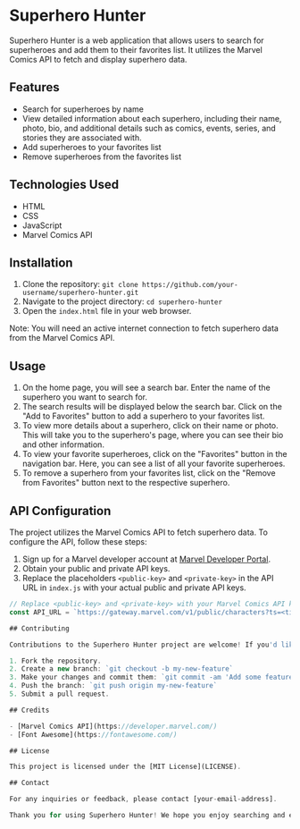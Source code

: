 # Superhero Hunter

Superhero Hunter is a web application that allows users to search for superheroes and add them to their favorites list. It utilizes the Marvel Comics API to fetch and display superhero data.

## Features

- Search for superheroes by name
- View detailed information about each superhero, including their name, photo, bio, and additional details such as comics, events, series, and stories they are associated with.
- Add superheroes to your favorites list
- Remove superheroes from the favorites list

## Technologies Used

- HTML
- CSS
- JavaScript
- Marvel Comics API

## Installation

1. Clone the repository: `git clone https://github.com/your-username/superhero-hunter.git`
2. Navigate to the project directory: `cd superhero-hunter`
3. Open the `index.html` file in your web browser.

Note: You will need an active internet connection to fetch superhero data from the Marvel Comics API.

## Usage

1. On the home page, you will see a search bar. Enter the name of the superhero you want to search for.
2. The search results will be displayed below the search bar. Click on the "Add to Favorites" button to add a superhero to your favorites list.
3. To view more details about a superhero, click on their name or photo. This will take you to the superhero's page, where you can see their bio and other information.
4. To view your favorite superheroes, click on the "Favorites" button in the navigation bar. Here, you can see a list of all your favorite superheroes.
5. To remove a superhero from your favorites list, click on the "Remove from Favorites" button next to the respective superhero.

## API Configuration

The project utilizes the Marvel Comics API to fetch superhero data. To configure the API, follow these steps:

1. Sign up for a Marvel developer account at [Marvel Developer Portal](https://developer.marvel.com/).
2. Obtain your public and private API keys.
3. Replace the placeholders `<public-key>` and `<private-key>` in the API URL in `index.js` with your actual public and private API keys.

```javascript
// Replace <public-key> and <private-key> with your Marvel Comics API keys
const API_URL = `https://gateway.marvel.com/v1/public/characters?ts=<time-stamp>&apikey=<public-key>&hash=<md5(ts+privateKey+publicKey)>`;

## Contributing

Contributions to the Superhero Hunter project are welcome! If you'd like to contribute, please follow these steps:

1. Fork the repository.
2. Create a new branch: `git checkout -b my-new-feature`
3. Make your changes and commit them: `git commit -am 'Add some feature'`
4. Push the branch: `git push origin my-new-feature`
5. Submit a pull request.

## Credits

- [Marvel Comics API](https://developer.marvel.com/)
- [Font Awesome](https://fontawesome.com/)

## License

This project is licensed under the [MIT License](LICENSE).

## Contact

For any inquiries or feedback, please contact [your-email-address].

Thank you for using Superhero Hunter! We hope you enjoy searching and exploring your favorite superheroes.
